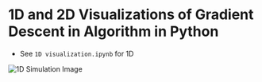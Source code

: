 # 1D and 2D Visualizations of Gradient Descent in Algorithm in Python
- See `1D visualization.ipynb` for 1D
<!DOCTYPE html>
<html>
<body>
    <img src="gradient1D.gif" alt="1D Simulation Image">
</body>
</html>
